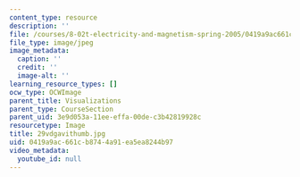 ```yaml
---
content_type: resource
description: ''
file: /courses/8-02t-electricity-and-magnetism-spring-2005/0419a9ac661cb8744a91ea5ea8244b97_29vdgavithumb.jpg
file_type: image/jpeg
image_metadata:
  caption: ''
  credit: ''
  image-alt: ''
learning_resource_types: []
ocw_type: OCWImage
parent_title: Visualizations
parent_type: CourseSection
parent_uid: 3e9d053a-11ee-effa-00de-c3b42819928c
resourcetype: Image
title: 29vdgavithumb.jpg
uid: 0419a9ac-661c-b874-4a91-ea5ea8244b97
video_metadata:
  youtube_id: null
---
```

